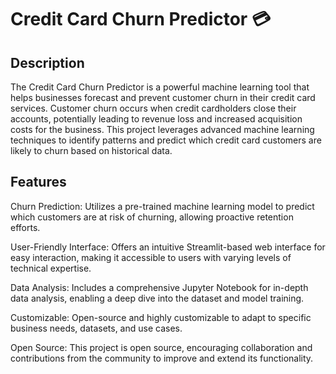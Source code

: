 # Credit Card Churn Predictor 💳

## Description

The Credit Card Churn Predictor is a powerful machine learning tool that helps businesses forecast and prevent customer churn in their credit card services. Customer churn occurs when credit cardholders close their accounts, potentially leading to revenue loss and increased acquisition costs for the business. This project leverages advanced machine learning techniques to identify patterns and predict which credit card customers are likely to churn based on historical data.

## Features
Churn Prediction: Utilizes a pre-trained machine learning model to predict which customers are at risk of churning, allowing proactive retention efforts.

User-Friendly Interface: Offers an intuitive Streamlit-based web interface for easy interaction, making it accessible to users with varying levels of technical expertise.

Data Analysis: Includes a comprehensive Jupyter Notebook for in-depth data analysis, enabling a deep dive into the dataset and model training.

Customizable: Open-source and highly customizable to adapt to specific business needs, datasets, and use cases.

Open Source: This project is open source, encouraging collaboration and contributions from the community to improve and extend its functionality.
